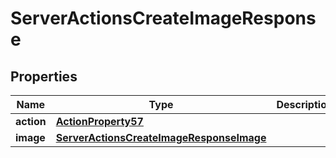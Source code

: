 

# ServerActionsCreateImageResponse


## Properties

| Name | Type | Description | Notes |
|------------ | ------------- | ------------- | -------------|
|**action** | [**ActionProperty57**](ActionProperty57.md) |  |  [optional] |
|**image** | [**ServerActionsCreateImageResponseImage**](ServerActionsCreateImageResponseImage.md) |  |  [optional] |



